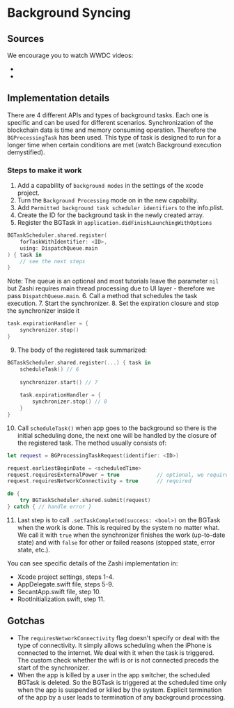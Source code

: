 # Background Syncing

## Sources
We encourage you to watch WWDC videos:
 - [Advances in App Background Execution]: https://developer.apple.com/videos/play/wwdc2019/707
 - [Background execution demystified]: https://developer.apple.com/videos/play/wwdc2020/10063
 
## Implementation details
There are 4 different APIs and types of background tasks. Each one is specific and can be used for different scenarios. Synchronization of the blockchain data is time and memory consuming operation. Therefore the `BGProcessingTask` has been used. This type of task is designed to run for a longer time when certain conditions are met (watch Background execution demystified).

### Steps to make it work
1. Add a capability of `background modes` in the settings of the xcode project.
2. Turn the `Background Processing` mode on in the new capability.
3. Add `Permitted background task scheduler identifiers` to the info.plist.
4. Create the ID for the background task in the newly created array. 
5. Register the BGTask in `application.didFinishLaunchingWithOptions`
```Swift
BGTaskScheduler.shared.register(
    forTaskWithIdentifier: <ID>,
    using: DispatchQueue.main
) { task in
    // see the next steps
}
```
Note: The queue is an optional and most tutorials leave the parameter `nil` but Zashi requires main thread processing due to UI layer - therefore we pass `DispatchQueue.main`.
6. Call a method that schedules the task execution.
7. Start the synchronizer.
8. Set the expiration closure and stop the synchronizer inside it
```swift
task.expirationHandler = { 
    synchronizer.stop()
}
```
9. The body of the registered task summarized:
```swift
BGTaskScheduler.shared.register(...) { task in
    scheduleTask() // 6
    
    synchronizer.start() // 7
    
    task.expirationHandler = { 
        synchronizer.stop() // 8
    }
}
```
10. Call `scheduleTask()` when app goes to the background so there is the initial scheduling done, the next one will be handled by the closure of the registered task. The method usually consists of:
```Swift
let request = BGProcessingTaskRequest(identifier: <ID>)

request.earliestBeginDate = <scheduledTime>
request.requiresExternalPower = true            // optional, we require the iPhone to be connected to the power
request.requiresNetworkConnectivity = true      // required

do {
    try BGTaskScheduler.shared.submit(request)
} catch { // handle error }
```
11. Last step is to call `.setTaskCompleted(success: <bool>)` on the BGTask when the work is done. This is required by the system no matter what. We call it with `true` when the synchronizer finishes the work (up-to-date state) and with `false` for other or failed reasons (stopped state, error state, etc.).

You can see specific details of the Zashi implementation in:
- Xcode project settings, steps 1-4.
- AppDelegate.swift file, steps 5-9.
- SecantApp.swift file, step 10.
- RootInitialization.swift, step 11.

## Gotchas
- The `requiresNetworkConnectivity` flag doesn't specify or deal with the type of connectivity. It simply allows scheduling when the iPhone is connected to the internet. We deal with it when the task is triggered. The custom check whether the wifi is or is not connected preceds the start of the synchronizer.
- When the app is killed by a user in the app switcher, the scheduled BGTask is deleted. So the BGTask is triggered at the scheduled time only when the app is suspended or killed by the system. Explicit termination of the app by a user leads to termination of any background processing.